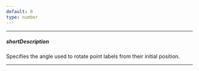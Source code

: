 ```yaml
---
default: 0
type: number
---
```

---
##### shortDescription
Specifies the angle used to rotate point labels from their initial position.

---
